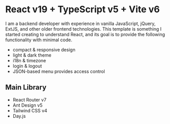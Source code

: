 # React v19 + TypeScript v5 + Vite v6

I am a backend developer with experience in vanilla JavaScript, jQuery, ExtJS, and other older frontend technologies.
This template is something I started creating to understand React, and its goal is to provide the following functionality with minimal code.
- compact & responsive design
- light & dark theme
- i18n & timezone
- login & logout
- JSON-based menu provides access control

## Main Library
- React Router v7
- Ant Design v5
- Tailwind CSS v4
- Day.js
